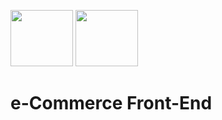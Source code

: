 <img src="https://upload.wikimedia.org/wikipedia/commons/thumb/4/47/React.svg/250px-React.svg.png" width=100px  height=90px>   <img src="https://upload.wikimedia.org/wikipedia/commons/thumb/4/4c/Typescript_logo_2020.svg/80px-Typescript_logo_2020.svg.png" width=100px  height=90px>
# e-Commerce Front-End
